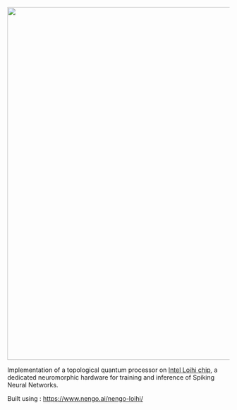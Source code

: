 <p align="center"><img src="http://i.imgur.com/fcot8Jw.png" width="800" align="middle"></p>

Implementation of a topological quantum processor on [Intel Loihi chip](https://ieeexplore.ieee.org/stamp/stamp.jsp?tp=&arnumber=8259423&tag=1), a dedicated neuromorphic hardware for training and inference of Spiking Neural Networks.


Built using : https://www.nengo.ai/nengo-loihi/
